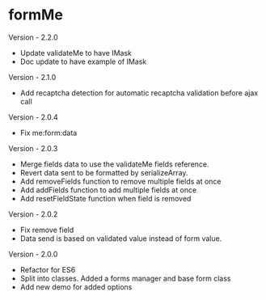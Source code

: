 formMe
========

Version - 2.2.0
- Update validateMe to have IMask
- Doc update to have example of IMask

Version - 2.1.0
- Add recaptcha detection for automatic recaptcha validation before ajax call

Version - 2.0.4
- Fix me:form:data

Version - 2.0.3
- Merge fields data to use the validateMe fields reference.
- Revert data sent to be formatted by serializeArray.
- Add removeFields function to remove multiple fields at once
- Add addFields function to add multiple fields at once
- Add resetFieldState function when field is removed

Version - 2.0.2
- Fix remove field
- Data send is based on validated value instead of form value.

Version - 2.0.0
- Refactor for ES6
- Split into classes. Added a forms manager and base form class
- Add new demo for added options